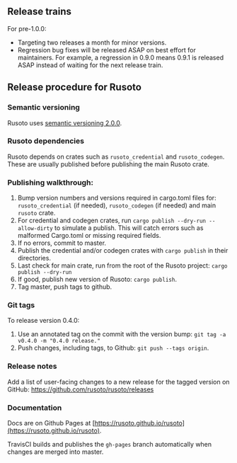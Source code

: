 ## Release trains

For pre-1.0.0:

* Targeting two releases a month for minor versions.
* Regression bug fixes will be released ASAP on best effort for maintainers.  For example, a regression in 0.9.0 means 0.9.1 is released ASAP instead of waiting for the next release train.

## Release procedure for Rusoto

### Semantic versioning

Rusoto uses [semantic versioning 2.0.0](http://semver.org/).

### Rusoto dependencies

Rusoto depends on crates such as `rusoto_credential` and `rusoto_codegen`.  These are usually published before publishing
the main Rusoto crate.

### Publishing walkthrough:

1. Bump version numbers and versions required in cargo.toml files for: `rusoto_credential` (if needed), `rusoto_codegen` (if needed) and main `rusoto` crate.
2. For credential and codegen crates, run `cargo publish --dry-run --allow-dirty` to simulate a publish. This will catch errors such as malformed Cargo.toml or missing required fields.
3. If no errors, commit to master.
4. Publish the credential and/or codegen crates with `cargo publish` in their directories.
5. Last check for main crate, run from the root of the Rusoto project: `cargo publish --dry-run`
6. If good, publish new version of Rusoto: `cargo publish`.
7. Tag master, push tags to github.

### Git tags

To release version 0.4.0:

1. Use an annotated tag on the commit with the version bump: `git tag -a v0.4.0 -m "0.4.0 release."`
2. Push changes, including tags, to Github: `git push --tags origin`.

### Release notes

Add a list of user-facing changes to a new release for the tagged version on GitHub: https://github.com/rusoto/rusoto/releases

### Documentation

Docs are on Github Pages at [https://rusoto.github.io/rusoto](https://rusoto.github.io/rusoto).

TravisCI builds and publishes the `gh-pages` branch automatically when changes are merged into master.
